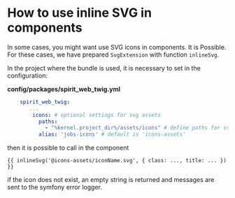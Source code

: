 # How to use inline SVG in components

In some cases, you might want use SVG icons in components. It is Possible.
For these cases, we have prepared `SvgExtension` with function `inlineSvg`.

In the project where the bundle is used, it is necessary to set in the configuration:

**config/packages/spirit_web_twig.yml**
```yaml
    spirit_web_twig:
       ...
        icons: # optional settings for svg assets
          paths:
            - "%kernel.project_dir%/assets/icons" # define paths for svg icons set
          alias: 'jobs-icons' # default is 'icons-assets'
```
then it is possible to call in the component

```twig
{{ inlineSvg('@icons-assets/iconName.svg', { class: ..., title: ... }) }}
```

if the icon does not exist, an empty string is returned and messages are sent to the symfony error logger.

